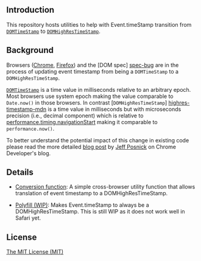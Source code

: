 ## Introduction

This repository hosts utilities to help with Event.timeStamp transition from
[```DOMTimeStamp```][timestamp-mdn] to
[```DOMHighResTimeStamp```][highres-timestamp-mdn].

## Background

Browsers ([Chrome][chrome-bug], [Firefox][firefox-bug]) and the [DOM spec]
[spec-bug] are in the process of updating event timestamp from being a
```DOMTimeStamp``` to a ```DOMHighResTimeStamp```.


[```DOMTimeStamp```][timestamp-mdn] is a time value in milliseconds relative to
an arbitrary epoch. Most browsers use system epoch making the value comparable
to ```Date.now()``` in those browsers. In contrast [```DOMHighResTimeStamp```]
[highres-timestamp-mdn] is a time value in milliseconds but with microseconds
precision (i.e., decimal component) which is relative to
[performance.timing.navigationStart][navigation-start-mdn] making it comparable
to ```performance.now()```.

To better understand the potential impact of this change in existing code please
read the more detailed [blog post][blogpost] by [Jeff Posnick](https://twitter.com/jeffposnick)
on Chrome Developer's blog.


## Details

* [Conversion function][conversion]: A simple cross-browser utility function
  that allows translation of event timestamp to a DOMHighResTimeStamp.

* [Polyfill (WIP)][polyfill]: Makes Event.timeStamp to always be a
  DOMHighResTimeStamp. This is still WIP as it does not work well in Safari yet.

## License

[The MIT License (MIT)](http://opensource.org/licenses/MIT)


[timestamp-mdn]: https://developer.mozilla.org/en-US/docs/Web/API/DOMTimeStamp
[highres-timestamp-mdn]: https://developer.mozilla.org/en-US/docs/Web/API/DOMHighResTimeStamp
[navigation-start-mdn]: https://developer.mozilla.org/en-US/docs/Web/API/PerformanceTiming/navigationStart
[chrome-bug]: https://www.chromestatus.com/features/5523910145605632
[firefox-bug]: https://bugzilla.mozilla.org/show_bug.cgi?id=1026804
[spec-bug]: https://github.com/whatwg/dom/issues/23


[blogpost]: https://developers.google.com/web/updates/2016/01/high-res-timestamps?hl=en

[conversion]: https://github.com/majido/high-resolution-timestamp-polyfill/blob/master/translate-timeStamp.js
[polyfill]: https://github.com/majido/high-resolution-timestamp-polyfill/blob/master/high-resolution-timestamp-polyfill.js


